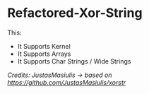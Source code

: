 # Refactored-Xor-String

This:

* It Supports Kernel
* It Supports Arrays
* It Supports Char Strings / Wide Strings

*Credits: JustasMasiulis -> based on https://github.com/JustasMasiulis/xorstr*
